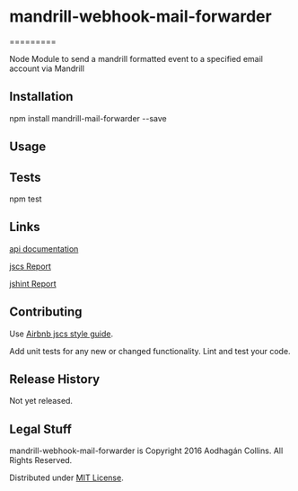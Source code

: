 # mandrill-webhook-mail-forwarder
=========

Node Module to send a mandrill formatted event to a specified email account via Mandrill

## Installation

  npm install mandrill-mail-forwarder --save

## Usage

## Tests

  npm test

## Links

  [api documentation](./docs/api.md)

  [jscs Report](./docs/jscs.md)

  [jshint Report](./docs/jshint.md)

## Contributing

  Use [Airbnb jscs style guide](https://github.com/airbnb/javascript).

  Add unit tests for any new or changed functionality. Lint and test your code.

## Release History

  Not yet released.

## Legal Stuff

  mandrill-webhook-mail-forwarder is Copyright 2016 Aodhagán Collins. All Rights Reserved.

  Distributed under [MIT License](https://tldrlegal.com/license/mit-license).
